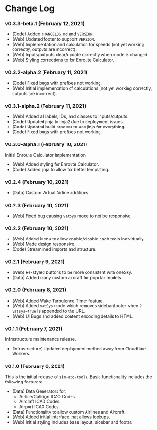 # Change Log

### v0.3.3-beta.1 (February 12, 2021)

 - (Code) Added `CHANGELOG.md` and `VERSION`.
 - (Web) Updated footer to support `VERSION`.
 - (Web) Implementation and calculation for speeds (not yet working 
   correctly, outputs are incorrect).
 - (Web) Inputs/outputs clear/update correctly when mode is changed.
 - (Web) Styling corrections to for Enroute Calculator.

### v0.3.2-alpha.2 (February 11, 2021)

 - (Code) Fixed bugs with prefixes not working.
 - (Web) Initial implementation of calculations (not yet working 
   correctly, outputs are incorrect).

### v0.3.1-alpha.2 (February 11, 2021)

 - (Web) Added all labels, IDs, and classes to inputs/outputs.
 - (Code) Updated jinja to jinja2 due to deployment issues.
 - (Code) Updated build process to use jinja for everything.
 - (Code) Fixed bugs with prefixes not working.

### v0.3.0-alpha.1 (February 10, 2021)

Initial Enroute Calculator implementation:
 - (Web) Added styling for Enroute Calculator.
 - (Code) Added jinja to allow for better templating.

### v0.2.4 (February 10, 2021)

 - (Data) Custom Virtual Airline additions.

### v0.2.3 (February 10, 2021)

 - (Web) Fixed bug causing `vatSys` mode to not be responsive.

### v0.2.2 (February 10, 2021)

 - (Web) Added Menu to allow enable/disable each tools individually.
 - (Web) Made design responsive.
 - (Code) Streamlined imports and structure.

### v0.2.1 (February 9, 2021)

 - (Web) Re-styled buttons to be more consistent with oneSky.
 - (Data) Added many custom aircraft for popular models.

### v0.2.0 (February 8, 2021)

 - (Web) Added Wake Turbulence Timer feature.
 - (Web) Added `vatSys` mode which removes sidebar/footer 
   when `?vatsys=true` is appended to the URL.
 - (Web) UI Bugs and added content encoding details to HTML.  


### v0.1.1 (February 7, 2021)

Infrastructure maintenance release.
 - (Infrastructure) Updated deployment method away from Cloudflare Workers.

### v0.1.0 (February 6, 2021)

This is the initial release of `sim-atc-tools`. Basic functionality
includes the following features:
 - (Data) Data Generators for:
    - Airline/Callsign ICAO Codes.
    - Aircraft ICAO Codes.
    - Airport ICAO Codes.
 - (Data) Functionality to allow custom Airlines and Aircraft.
 - (Web) Added initial interface that allows lookups.
 - (Web) Initial styling includes base layout, sidebar and footer.